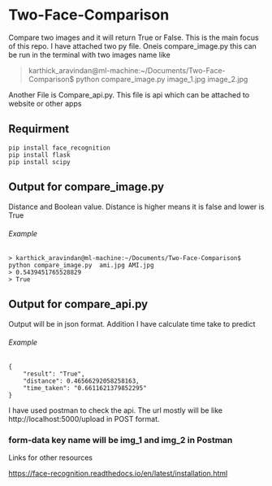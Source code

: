 # Two-Face-Comparison

Compare two images and it will return True or False. This is the main focus of this repo. I have attached two py file.
Oneis compare_image.py this can be run in the terminal with two images name like

> karthick_aravindan@ml-machine:~/Documents/Two-Face-Comparison$ python compare_image.py image_1.jpg image_2.jpg 

Another File is Compare_api.py. This file is api which can be attached to website or other apps

## Requirment

```
pip install face_recognition
pip install flask
pip install scipy
```

## Output for compare_image.py 

Distance and Boolean value. Distance is higher means it is false and lower is True

###### Example
```
> karthick_aravindan@ml-machine:~/Documents/Two-Face-Comparison$ python compare_image.py  ami.jpg AMI.jpg  
> 0.5439451765528829
> True
```
## Output for compare_api.py

Output will be in  json format. Addition I have calculate time take to predict

###### Example

```
{
    "result": "True",
    "distance": 0.46566292058258163,
    "time_taken": "0.6611621379852295"
}
```
I have used postman to check the api. The url mostly will be like http://localhost:5000/upload in POST format.
### form-data key name will be img_1 and img_2 in Postman

Links for other resources

https://face-recognition.readthedocs.io/en/latest/installation.html


